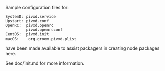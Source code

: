 Sample configuration files for:
```
SystemD: pivxd.service
Upstart: pivxd.conf
OpenRC:  pivxd.openrc
         pivxd.openrcconf
CentOS:  pivxd.init
macOS:    org.groom.pivxd.plist
```
have been made available to assist packagers in creating node packages here.

See doc/init.md for more information.

